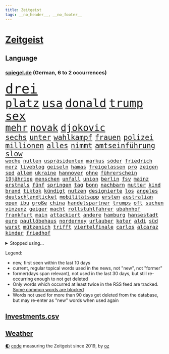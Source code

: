 ```yaml
---
title: Zeitgeist
tags: __no_header__, __no_footer__
---
```


# [Zeitgeist](https://oliz.io/zeitgeist/)

## Language

<h3><a href="https://www.spiegel.de" target="_blank">spiegel.de</a> (German, 6 to 2 occurrences)</h3>
<p style="font-family:monospace">
<span style="font-size:32pt"><a href="news_links.html#drei" class="current">drei</a></span>
<br>
<span style="font-size:27pt"><a href="news_links.html#platz" class="current">platz</a></span>
<span style="font-size:27pt"><a href="news_links.html#usa" class="current">usa</a></span>
<span style="font-size:27pt"><a href="news_links.html#donald" class="current">donald</a></span>
<span style="font-size:27pt"><a href="news_links.html#trump" class="current">trump</a></span>
<span style="font-size:27pt"><a href="news_links.html#sex" class="current">sex</a></span>
<br>
<span style="font-size:22pt"><a href="news_links.html#mehr" class="current">mehr</a></span>
<span style="font-size:22pt"><a href="news_links.html#novak" class="current">novak</a></span>
<span style="font-size:22pt"><a href="news_links.html#djokovic" class="current">djokovic</a></span>
<br>
<span style="font-size:17pt"><a href="news_links.html#sechs" class="current">sechs</a></span>
<span style="font-size:17pt"><a href="news_links.html#unter" class="current">unter</a></span>
<span style="font-size:17pt"><a href="news_links.html#wahlkampf" class="current">wahlkampf</a></span>
<span style="font-size:17pt"><a href="news_links.html#frauen" class="current">frauen</a></span>
<span style="font-size:17pt"><a href="news_links.html#polizei" class="current">polizei</a></span>
<span style="font-size:17pt"><a href="news_links.html#millionen" class="current">millionen</a></span>
<span style="font-size:17pt"><a href="news_links.html#alles" class="current">alles</a></span>
<span style="font-size:17pt"><a href="news_links.html#nimmt" class="current">nimmt</a></span>
<span style="font-size:17pt"><a href="news_links.html#amtseinführung" class="current">amtseinführung</a></span>
<span style="font-size:17pt"><a href="news_links.html#slow" class="new">slow</a></span>
<br>
<span style="font-size:12pt"><a href="news_links.html#woche" class="current">woche</a></span>
<span style="font-size:12pt"><a href="news_links.html#nullen" class="new">nullen</a></span>
<span style="font-size:12pt"><a href="news_links.html#uspräsidenten" class="current">uspräsidenten</a></span>
<span style="font-size:12pt"><a href="news_links.html#markus" class="current">markus</a></span>
<span style="font-size:12pt"><a href="news_links.html#söder" class="current">söder</a></span>
<span style="font-size:12pt"><a href="news_links.html#friedrich" class="current">friedrich</a></span>
<span style="font-size:12pt"><a href="news_links.html#merz" class="current">merz</a></span>
<span style="font-size:12pt"><a href="news_links.html#liveblog" class="current">liveblog</a></span>
<span style="font-size:12pt"><a href="news_links.html#geiseln" class="current">geiseln</a></span>
<span style="font-size:12pt"><a href="news_links.html#hamas" class="current">hamas</a></span>
<span style="font-size:12pt"><a href="news_links.html#freigelassen" class="current">freigelassen</a></span>
<span style="font-size:12pt"><a href="news_links.html#pro" class="current">pro</a></span>
<span style="font-size:12pt"><a href="news_links.html#zeigen" class="current">zeigen</a></span>
<span style="font-size:12pt"><a href="news_links.html#spd" class="current">spd</a></span>
<span style="font-size:12pt"><a href="news_links.html#allem" class="current">allem</a></span>
<span style="font-size:12pt"><a href="news_links.html#ukraine" class="current">ukraine</a></span>
<span style="font-size:12pt"><a href="news_links.html#hannover" class="current">hannover</a></span>
<span style="font-size:12pt"><a href="news_links.html#ohne" class="current">ohne</a></span>
<span style="font-size:12pt"><a href="news_links.html#führerschein" class="current">führerschein</a></span>
<span style="font-size:12pt"><a href="news_links.html#19jährige" class="current">19jährige</a></span>
<span style="font-size:12pt"><a href="news_links.html#menschen" class="current">menschen</a></span>
<span style="font-size:12pt"><a href="news_links.html#unfall" class="current">unfall</a></span>
<span style="font-size:12pt"><a href="news_links.html#union" class="current">union</a></span>
<span style="font-size:12pt"><a href="news_links.html#berlin" class="current">berlin</a></span>
<span style="font-size:12pt"><a href="news_links.html#fsv" class="current">fsv</a></span>
<span style="font-size:12pt"><a href="news_links.html#mainz" class="current">mainz</a></span>
<span style="font-size:12pt"><a href="news_links.html#erstmals" class="current">erstmals</a></span>
<span style="font-size:12pt"><a href="news_links.html#fünf" class="current">fünf</a></span>
<span style="font-size:12pt"><a href="news_links.html#springen" class="current">springen</a></span>
<span style="font-size:12pt"><a href="news_links.html#tag" class="current">tag</a></span>
<span style="font-size:12pt"><a href="news_links.html#bonn" class="current">bonn</a></span>
<span style="font-size:12pt"><a href="news_links.html#nachbarn" class="current">nachbarn</a></span>
<span style="font-size:12pt"><a href="news_links.html#mutter" class="current">mutter</a></span>
<span style="font-size:12pt"><a href="news_links.html#kind" class="current">kind</a></span>
<span style="font-size:12pt"><a href="news_links.html#brand" class="current">brand</a></span>
<span style="font-size:12pt"><a href="news_links.html#tiktok" class="current">tiktok</a></span>
<span style="font-size:12pt"><a href="news_links.html#kündigt" class="current">kündigt</a></span>
<span style="font-size:12pt"><a href="news_links.html#nutzen" class="current">nutzen</a></span>
<span style="font-size:12pt"><a href="news_links.html#designierte" class="current">designierte</a></span>
<span style="font-size:12pt"><a href="news_links.html#los" class="current">los</a></span>
<span style="font-size:12pt"><a href="news_links.html#angeles" class="current">angeles</a></span>
<span style="font-size:12pt"><a href="news_links.html#deutschlandticket" class="current">deutschlandticket</a></span>
<span style="font-size:12pt"><a href="news_links.html#mobilitätsapp" class="new">mobilitätsapp</a></span>
<span style="font-size:12pt"><a href="news_links.html#ersten" class="current">ersten</a></span>
<span style="font-size:12pt"><a href="news_links.html#australian" class="current">australian</a></span>
<span style="font-size:12pt"><a href="news_links.html#open" class="current">open</a></span>
<span style="font-size:12pt"><a href="news_links.html#ibu" class="new">ibu</a></span>
<span style="font-size:12pt"><a href="news_links.html#große" class="current">große</a></span>
<span style="font-size:12pt"><a href="news_links.html#china" class="current">china</a></span>
<span style="font-size:12pt"><a href="news_links.html#handelspartner" class="new">handelspartner</a></span>
<span style="font-size:12pt"><a href="news_links.html#trumps" class="current">trumps</a></span>
<span style="font-size:12pt"><a href="news_links.html#oft" class="current">oft</a></span>
<span style="font-size:12pt"><a href="news_links.html#suchen" class="current">suchen</a></span>
<span style="font-size:12pt"><a href="news_links.html#vinzenz" class="current">vinzenz</a></span>
<span style="font-size:12pt"><a href="news_links.html#geiger" class="current">geiger</a></span>
<span style="font-size:12pt"><a href="news_links.html#macht" class="current">macht</a></span>
<span style="font-size:12pt"><a href="news_links.html#rollstuhlfahrer" class="current">rollstuhlfahrer</a></span>
<span style="font-size:12pt"><a href="news_links.html#ubahnhof" class="new">ubahnhof</a></span>
<span style="font-size:12pt"><a href="news_links.html#frankfurt" class="current">frankfurt</a></span>
<span style="font-size:12pt"><a href="news_links.html#main" class="current">main</a></span>
<span style="font-size:12pt"><a href="news_links.html#attackiert" class="current">attackiert</a></span>
<span style="font-size:12pt"><a href="news_links.html#andere" class="current">andere</a></span>
<span style="font-size:12pt"><a href="news_links.html#hamburg" class="current">hamburg</a></span>
<span style="font-size:12pt"><a href="news_links.html#hansestadt" class="current">hansestadt</a></span>
<span style="font-size:12pt"><a href="news_links.html#euro" class="current">euro</a></span>
<span style="font-size:12pt"><a href="news_links.html#paullöbehaus" class="new">paullöbehaus</a></span>
<span style="font-size:12pt"><a href="news_links.html#norderney" class="new">norderney</a></span>
<span style="font-size:12pt"><a href="news_links.html#urlauber" class="current">urlauber</a></span>
<span style="font-size:12pt"><a href="news_links.html#kater" class="current">kater</a></span>
<span style="font-size:12pt"><a href="news_links.html#aldi" class="current">aldi</a></span>
<span style="font-size:12pt"><a href="news_links.html#süd" class="current">süd</a></span>
<span style="font-size:12pt"><a href="news_links.html#wurst" class="current">wurst</a></span>
<span style="font-size:12pt"><a href="news_links.html#mützenich" class="current">mützenich</a></span>
<span style="font-size:12pt"><a href="news_links.html#trifft" class="current">trifft</a></span>
<span style="font-size:12pt"><a href="news_links.html#viertelfinale" class="current">viertelfinale</a></span>
<span style="font-size:12pt"><a href="news_links.html#carlos" class="current">carlos</a></span>
<span style="font-size:12pt"><a href="news_links.html#alcaraz" class="current">alcaraz</a></span>
<span style="font-size:12pt"><a href="news_links.html#kinder" class="current">kinder</a></span>
<span style="font-size:12pt"><a href="news_links.html#friedhof" class="new">friedhof</a></span>
</p>
<details>
<summary>Stopped using...</summary>
<p class="former" style="font-size:12pt">
champions(1550) verfolgen(1550) entdeckte(1549) ronaldo(1549) zuschauer(1549) ankündigung(1548) carsten(1548) landtag(1548) philippinen(1548) prinz(1548) wechselt(1548) niedersachsen(1547) oberbürgermeister(1547) siegt(1547) wege(1547) zeitweise(1547) brücke(1546) bundesrepublik(1546) dauerhaft(1546) freiheitsstrafe(1546) herbst(1546) wettbewerb(1546) 2019(1545) co₂(1545) gesundheitsminister(1545) rettet(1545) schiedsrichter(1545) senken(1545) stolz(1545) tiefe(1545) verhandelt(1545) entwurf(1544) kurzfristig(1544) neuseeland(1544) polens(1544) scheiterte(1544) verpflichtet(1544) vorbereitet(1544) bestimmt(1543) eindruck(1543) enthüllt(1543) modelle(1543) raum(1543) tempo(1543) augsburg(1542) ausfallen(1542) beschlossen(1542) gemeinden(1542) pandemie(1542) vertrauen(1542) empört(1541) geworfen(1541) i(1541) kriminellen(1541) mario(1541) razzia(1541) regt(1541) wählen(1541) geheimnis(1540) nürnberg(1540) erfolge(1539) produktion(1539) rezept(1539) richtige(1539) tests(1539) träumen(1539) volksrepublik(1539) weltweite(1539) einreisen(1538) ii(1538) stoßen(1538) teilte(1538) unrecht(1538) beraten(1537) signal(1537) zugelassen(1537) rat(1536) verpassen(1536) halbfinale(1534) triumph(1534) beiträge(1533) gesetze(1533) schäden(1533) wies(1532) wähler(1532) geprägt(1531) halb(1530) einsetzen(1529) song(1529) einschränkungen(1528) euparlament(1528) auflagen(1527) konkrete(1527) tür(1525) umgeht(1523) warm(1523) begeistert(1522) projekte(1522) gehörte(1521) betrifft(1520) frisch(1520) journalist(1519) katharina(1507) thüringer(1504) hitler(1482) schiffe(1471) vormarsch(1416) panzer(1411) krieges(1319) drohende(1302) sammelt(1293) verdi(1290) auswärtige(1278) freigesprochen(1274) autoren(1265) insbesondere(1262) konzerns(1242) ukrainischer(1238) universität(1207) vorfeld(1194) wichtiges(1174) fachkräfte(1172) stern(1168) magazin(1160) verteidiger(1154) lieferungen(1153) luftwaffe(1153) militärischen(1137) öffentlichrechtlichen(1115) propaganda(1099) explosionen(1073) verantwortlichen(1059) mbappé(1045) erneuerbare(1024) hochrangigen(1022) finanzierung(1008) günstiger(1006) wiederaufbau(1002) fußballerinnen(997) durchsuchen(986) ausbauen(942) iii(940) bedarf(938) veröffentlichen(928) neustart(926) baum(921) zuwanderung(921) partnerin(919) verstoßen(918) rettungsaktion(907) folgten(904) chinesen(899) subventionen(886) führten(880) raten(876) aufmerksam(872) gott(857) zurückkehren(850) lula(846) entstehen(844) ersetzt(842) grenzgebiet(824) erreichbar(792) redet(780) spion(780) abbauen(776) böhmermann(773) pop(769) verbindungen(767) wechselte(766) strafanzeige(759) nico(756) aufgelöst(740) zehnte(733) sachsens(727) ricarda(717) wasserstoff(705) niederländischen(701) openai(700) technologie(700) schweres(698) manöver(692) vermeintliche(692) uefa(691) panik(687) ministerpräsidenten(685) dfbpokal(681) darmstadt(676) instituts(674) 15jähriger(671) rio(669) laden(667) betreiben(663) fließen(661) björn(659) schließung(647) arbeitskräfte(646) hauptrolle(643) angerichtet(642) dringt(634) 13jährige(633) schottischen(629) amtsinhaber(628) samuel(616) forscherin(615) schlagabtausch(594) gehandelt(590) mohammed(583) mahnen(582) lebensgefährlich(581) wuchs(579) unterschied(571) kylian(570) budget(569) obersten(554) fußballem(553) prägte(553) stellenabbau(550) vorlegen(550) flieger(548) popstars(542) vertrauter(542) stockt(541) essener(539) erderwärmung(537) desaster(536) politikerinnen(535) staus(530) häfen(528) stützen(525) football(522) folter(511) anzeige(506) meyer(500) afdchef(494) alaska(494) goldenen(494) beute(492) fraktion(491) 24jährige(489) american(488) vertreiben(486) tvsender(483) getöteter(469) ständige(464) isst(461) rief(460) darstellung(458) raumstation(458) asylverfahren(452) besetzung(450) hinterlässt(450) bahnsteig(447) nahost(434) gewähren(432) gefährlichsten(425) vulkanausbruch(424) adam(423) menschenrechte(422) recep(421) tayyip(421) herbe(420) mangelt(417) beyoncé(415) beschuldigte(414) stellten(414) verhält(411) bombardiert(410) wegfallen(410) signalisiert(409) wisconsin(408) stationieren(403) haftstrafen(398) islamische(398) ließe(396) ruanda(396) bedrängnis(393) taugt(389) trauen(389) positives(385) vergleichsweise(385) falls(383) versteht(382) dubai(381) ermittlungsverfahren(381) 93(380) is(380) größe(378) aufstellen(377) finanziellen(372) temu(370) brasilianische(369) bunker(368) grande(368) hugh(368) gezahlt(365) immunität(364) schwarzgrün(362) mögen(360) you(360) operation(359) abermals(357) christina(355) droge(352) wettkampf(349) rüsten(344) fehlenden(343) sony(343) vorbereiten(343) anwesend(341) potsdam(341) beantragt(340) gepäck(339) indes(339) jackson(337) spottet(337) potsdamer(333) reihenweise(333) territorium(329) plänen(326) herausforderer(325) alzheimer(323) fraglich(323) vergibt(323) hing(322) auslieferung(320) fahndet(319) gefälschte(319) mitarbeiterin(317) falscher(316) digitalpakt(312) pferde(312) mallorca(311) vermittler(311) sitze(310) frühe(308) mitmachen(305) tasche(299) held(297) schülerinnen(297) operationen(296) stammen(295) dienen(294) sarah(294) segeln(292) verstappen(292) geringer(291) hessischen(290) spitzenkandidaten(287) panne(283) messen(282) einblick(281) mischung(281) afdabgeordneter(280) schmerzensgeld(280) matchwinner(279) aufsichtsrat(278) faktencheck(276) flossen(276) drittes(275) ruhrgebiet(275) studien(274) verläuft(273) 2029(271) fester(271) fußballbund(271) riskante(271) staatschefs(270) katja(268) milliardengeschäft(266) königlichen(263) 44(261) elektromobilität(261) techniken(261) relativ(258) grandiosen(257) chinese(256) diplomatischen(255) ausgeweitet(252) pelosi(252) weltgrößten(252) konzerten(251) regelung(251) fuchs(250) engel(249) autobranche(247) kommentieren(247) gezielten(246) römische(245) vereinbaren(245) europäischer(244) jessica(244) menschheit(244) auswärtiges(243) mücken(243) verlaufen(243) euphorie(242) angeschlagenen(241) kommentare(240) geldwäsche(239) flüchtlingslager(238) hitlers(238) amtsgericht(237) jeweiligen(237) 21jährige(236) verbrecher(236) verpassten(236) nachfolgerin(234) positive(234) eskalieren(233) mysteriösen(232) planten(228) afrikanische(227) perfekt(227) fernost(226) schärferes(225) eigenheim(224) sternschnuppen(224) organisiert(222) schumachers(222) weltkriegs(222) heinz(221) entwirft(219) stich(218) resolution(216) stadtverwaltung(216) verschwörungsmythen(216) beißt(215) kennedy(215) verwaltungsgericht(211) zitiert(210) anfangs(208) einsteigen(208) verwüstet(208) verzehr(207) cockpit(206) zurückzahlen(206) diebstahls(205) extremwetter(205) lauern(205) suchten(204) rekordsumme(203) berüchtigt(201) übte(199) vielfalt(196) postings(195) bitcoin(194) rechtliche(194) gabriel(193) leeren(192) magie(192) moderierte(192) abgerissen(191) englands(191) kocht(190) look(190) sklerose(189) zulassung(189) brat(188) ruf(187) wachsende(187) abgelöst(186) erfinden(186) nations(184) zeichnen(184) blutige(182) 25jährigen(181) ariana(180) popsängerin(180) wahrscheinlicher(180) erotik(179) oberfläche(179) krankenwagen(178) standorten(177) vergewaltigte(177) legende(176) waffengewalt(176) erkunden(175) überwiegend(175) kalender(174) satellitenbilder(174) stabilität(174) gewaltsame(173) niedrigsten(173) schleppen(173) verkörpert(173) cnn(172) flohen(172) immens(171) massen(171) unwettern(171) weltgesundheitsorganisation(169) löschen(168) vorgeschlagen(168) erschöpfung(167) gruppenphase(167) wohnzimmer(166) finanzministerin(164) donezk(162) merkt(160) transport(160) kolumbianischen(159) iron(158) analysen(157) verstorben(157) 73(156) ausgestattet(156) badewanne(156) deckeln(156) anrichten(155) funktion(155) brutalität(154) entsprechende(154) postete(154) bond(153) buckelwal(153) gegenschlag(152) verzeihung(152) riese(151) längeren(150) racing(150) rufe(149) freundschaften(148) nicolas(148) privatjets(148) toskana(148) ermorden(147) sprengsatz(147) werft(147) yoga(146) einladen(145) ifoindex(145) kunstwerke(145) valley(145) uspolitik(143) altstadt(142) ermöglicht(142) jones(142) autokrat(141) gelohnt(141) spendengelder(141) arbeitskräften(140) freistaat(140) schwerin(140) brandanschlägen(139) ceo(138) status(138) terroranschlag(138) weint(138) abgebaut(136) asiatischen(136) sparpläne(136) biologische(135) gezielte(135) jamie(135) ifoinstituts(134) impfgegner(133) berufliche(132) diplomaten(132) entlassungen(132) erstattet(132) arbeitsplätze(131) anhaltende(129) beschmiert(129) borg(129) steuerzahler(129) verfasst(129) verursachen(129) viren(129) benutzte(128) fußballweltverband(128) trauriger(128) basketballweltmeister(126) echt(126) risse(126) woidke(126) dietmar(125) gunn(125) rogan(125) schuster(125) zwischenbilanz(125) anschlags(124) einzusetzen(124) globaler(124) mpox(124) nachhaltig(124) carpenter(123) mpoxvariante(123) multiple(123) spieltag(123) witze(123) beweis(122) finanzexperte(122) ohrfeige(122) zwangsweise(122) einmarsch(121) ladesäulen(121) miss(121) 30000(120) profiteure(120) rose(119) bakterien(118) gefördert(118) karsten(117) langsamer(116) begleichen(115) südfrankreich(115) sportlern(114) landesverbände(113) vergabe(113) zweitgrößte(113) bestätigten(112) bewirbt(112) abc(111) espresso(111) zulässig(111) jugendtrainer(110) teuersten(110) ausdauer(109) auslosung(109) dua(109) lipa(109) eingestuften(108) verunglückten(108) vollstreckt(107) wohnkosten(107) ding(106) dreieinhalb(106) elversberg(106) gebannt(106) berühmter(105) schwachstellen(104) universum(104) aufsichtsratschef(103) berlinneukölln(103) code(103) lebender(102) spiegelrecherchen(102) enttäuschungen(101) 1200(100) infiziert(100) vergewaltigungsprozess(100) befunden(99) flexible(99) jim(99) rätselhaften(99) washingtons(99) eingeliefert(98) einziehen(98) jordanien(98) kaufprämie(98) ufer(97) angeschwemmt(96) juristischen(96) sparmaßnahmen(96) unobericht(96) bescheiden(95) fernzuhalten(95) nachbarländer(95) silke(95) stunts(95) wmqualifikation(95) gomez(94) rockstar(94) selena(94) ursprung(94) verwandten(94) ausgebeutet(93) lkwfahrer(93) mathe(93) streamingdienst(93) weltfußballer(93) übergossen(93) 37jähriger(92) bomber(91) buckingham(91) country(91) fußballstars(90) handelskammer(90) hermann(90) raabs(90) siegesserie(90) verroht(90) voigt(90) billig(89) erpresser(89) gewaschen(89) igor(89) misere(89) schärferer(89) spiegelredakteure(89) tierischen(89) hape(88) kerkeling(88) nachlesen(88) passend(88) sechsjährige(88) eilt(87) konrad(87) nsdap(87) staatsgebiet(87) unterschiedliche(87) dateien(86) distanzen(86) erschreckend(86) frische(86) sensible(86) trendsport(86) bewährungsstrafe(85) bundespartei(85) dementsprechend(85) minutenprotokoll(85) neuverfilmung(85) zusammenbringt(85) bekäme(84) bundesweite(84) gedankenkarussell(84) geschäftsräume(84) kommandeur(84) milizionäre(84) pubs(84) rettungswagen(84) schenken(84) sturmgewehr(84) tarifgespräche(84) enttäuschten(83) flugobjekte(83) fotografieren(83) schrammt(83) verschenken(83) 182(82) erlaubnis(82) kräftigen(82) mutterschaft(82) voraussichtlich(82) antisemitischen(81) krankenstand(81) liveticker(81) oregon(81) veranstaltungen(81) beheben(80) kern(80) modifizierte(80) bezogen(79) drastischen(79) echter(79) expolizist(79) fotoausstellung(79) schmieden(79) vwkonzern(79) weltmeisterschaft(79) fehleinschätzung(78) fünfjährige(78) jersey(78) speist(78) stanley(78) tötungsdelikts(78) überproduktion(78) bedrohte(77) klimaaktivistin(77) korea(77) sprengt(77) dankbarkeit(76) leihgabe(76) sportvereinen(76) antoine(75) cdukandidat(75) infektionen(75) stromausfälle(75) 50jährige(74) bemängelt(74) didi(74) geburtenrate(74) heizungsgesetz(74) höchstens(74) sperrung(74) neuerung(73) olympiastadion(73) produktionskosten(73) rekrutierung(73) spiegeltexte(73) winzig(73) 7000(72) campbell(72) engelshaar(72) gebäuden(72) kitamisere(72) kulturellen(72) pistazienfüllung(72) rutte(72) schokolade(72) zusammenarbeiten(72) britta(71) grant(71) hiobsbotschaft(71) kita(71) nike(71) präsenz(71) rauchverbot(71) regierungschefs(71) rekordniveau(71) sandberg(71) spiegelkorrespondentin(71) verblüfft(71) gelungene(70) mehrjährige(70) nette(70) norbert(70) spitzenspiel(70) verewigt(70) apokalypse(69) einführen(69) empfehlenswert(69) erzieher(69) erzieherinnen(69) exemplare(69) flüchtlingsboot(69) gleichgesinnten(69) andersdenkende(68) avignonprozess(68) fortan(68) lachen(68) mobilfunk(68) schachbrett(67) spohr(67) stagniert(67) besorgnis(66) betrugsmasche(65) eingestiegen(65) floss(65) grundschule(65) größeres(65) inhaftiert(65) schubert(65) topverdiener(65) zunehmen(65) 320(64) gerd(64) grausamkeit(64) spiegeljournalistin(64) superman(64) werkstattkosten(64) 80000(63) eddie(63) importe(63) leseempfehlungen(63) wissenschaftsredaktion(63) zwangsarbeit(63) bas(62) beleg(62) bestattet(62) bärbel(62) callcenter(62) guido(62) krisenherden(62) modellen(62) okay(62) steuerentlastungen(62) verbrennen(62) weiden(62) aka(61) befinde(61) gefährdung(61) globales(61) klimageld(61) liv(61) psychiatrischen(61) selfcare(61) sexpartys(61) strömquist(61) unzählige(61) verwandte(61) aufzuschreiben(60) fußballliga(60) gelder(60) geldtransportbranche(60) lebenszeichen(60) mietpreisbremse(60) nordgaza(60) rüstungsexporte(60) schachweltmeister(60) schnellere(60) this(60) leuven(59) noalynn(59) bekenntnis(58) bewaffnung(58) einzubringen(58) enormer(58) asia(57) bewunderung(57) dunkles(57) erwachsen(57) kredit(57) tiefgreifende(57) verschenkt(57) vollkommen(57) wunschzettel(57) durchsuchungen(56) enkeltrickbetrüger(56) nordosten(56) offizieller(56) tanzen(56) tierschutz(56) tortur(56) verständigung(56) 39(55) ausdruck(55) bedrohungen(55) grenell(55) rki(55) wolfsburgs(55) 78(54) gysi(54) luftaufnahmen(54) löhne(54) obduktion(54) taurusmarschflugkörper(54) topdiplomaten(54) abschaltung(53) elbtower(53) kalkulieren(53) propagandashow(53) verspätet(53) eingeleitet(52) hamburgs(52) koalitionsvertrag(52) sexismus(52) unterschreiben(52) kassieren(51) klimaziele(51) rappt(51) tagesschau(51) versetzte(51) abgedreht(50) berühmtem(50) broadway(50) deutschem(50) gespür(50) madison(50) richtete(50) schulzeit(50) absoluten(49) anrufer(49) nets(49) teenagers(49) umgestellt(49) verstieß(49) bundestagspräsidentin(48) characterai(48) facebookpost(48) herausgegeben(48) jayz(48) kulinarische(48) millionenstrafe(48) nachwuchses(48) neckar(48) sommerzeit(48) spiegeltvreporter(48) urwald(48) drittligist(47) gruselkabinett(47) smartwatch(47) usbörse(47) verkleideter(47) arbeitskosten(46) gewaltige(46) maßstäbe(46) schweinen(46) bahnfahren(45) gefangener(45) herrschern(45) kleinste(45) militärbündnis(45) mitarbeitenden(45) tansania(45) ausreichenden(44) außenministers(44) echtheit(44) mitbringen(44) rundfunkbeitrag(44) russlandfreundlichen(44) silva(44) beharrt(43) frühestens(43) sprint(43) wehtun(43) bratsommer(42) cd(42) chatgruppen(42) involviert(42) münchnerinnen(42) rückführung(42) atalanta(41) bergamo(40) bildungsweg(40) camus(40) innovative(40) platzierung(40) popkonzert(40) weiterfahren(40) wohlfühlen(40) zukunftspläne(40) badenoch(39) beiträgen(39) dortige(39) fahrplan(39) hegen(39) kemi(39) persönlicher(39) spielchen(39) 2800(38) abkehr(38) einlegen(38) murphy(38) vortag(38) bundestages(37) delegation(37) esslingen(37) malte(37) menschenrechtsorganisation(37) 343(36) dobrindt(36) meistgehörte(36) unsicheren(36) amused(35) ausgaben(35) berüchtigten(35) graça(35) peters(35) weihnachtsferien(35) erschütternd(34) minderheitsregierung(34) telefonat(34) verbesserungen(34) weihnachtsgeld(34) abgewinnen(33) australiens(33) dominanten(33) funkspruch(33) hort(33) radsportler(33) verwundete(33) wirtschaftswissenschaftler(33) abschreiben(32) begehrt(32) comicfigur(32) einspruch(32) entfesselt(32) gesteckt(32) royale(32) angestellte(31) gewalttätige(31) gisele(31) janeiro(31) partnern(31) arktis(30) buchungstrick(30) kleid(30) lieferengpässen(30) stadtteilen(30) terminiert(30) unsicherer(30) vorindustriellen(30) wahlkampfmodus(30) apotheke(29) dutzendfache(29) jahrelange(29) jahrzehnts(29) kulturell(29) leerstand(29) schmerzlich(29) tarif(29) überzeugten(29) brandmauer(28) crewmitgliedern(28) schmerz(28) benennen(27) bukarest(27) höhen(27) infowars(27) onion(27) parodie(27) satirezeitschrift(27) verrate(27) birgt(26) entwürfe(26) julius(26) medienberichte(26) startrainer(26) wohlhabenden(26) zehnjährigen(26) 2005(25) aufklären(25) general(25) høiby(25) knappheit(25) kronprinzessin(25) marius(25) nuklearen(25) val(25) weitreichenden(25) banane(24) gerald(24) mettemarits(24) personalnot(24) sprüche(24) diente(23) ernennt(23) mettemarit(23) rheinischbergischen(23) tarifkonflikt(23) verfrüht(23) befreiung(22) medizinstudium(22) nachgewiesen(22) regierenden(22) toxischer(22) völkerrecht(22) dommaraju(21) grübeln(21) gukesh(21) handelskrieg(21) oz(21) preisschock(21) selbstoptimierung(21) spionierte(21) stiefmutter(21) tennisplatz(21) wohnungsmarkt(21) zurückgerufen(21) benz(20) bielefeld(20) geflüchteter(20) handelskriegs(20) hapert(20) ios(20) neuester(20) rekordverdächtige(20) mariupol(19) torwarts(19) uboote(19) hilfsorganisation(18) medizinischen(18) ruinieren(18) toxische(18) verleumdungsklage(18) evan(17) höhle(17) liren(17) nan(17) natomitgliedschaft(17) ubooten(17) wiedergewählt(17) 62jährige(16) botox(16) handballem(16) mitangeklagten(16) neuss(16) rupert(16) verbindliche(16) überraschungen(16) ausfuhr(15) bleibende(15) diwstudie(15) dramé(15) freispruch(15) interessieren(15) mouhamed(15) spionageabwehr(15) verbrauchern(15) vereinigung(15) wiederum(15) ernsten(14) fußstapfen(14) günstigste(14) ifoumfrage(14) konkurrieren(14) schauspielerinnen(14) spielraum(14) verschlechtert(14) abwasserproben(13) amüsiert(13) entfliehen(13) eujustizkommissar(13) mitgliedschaft(13) möller(13) reynders(13) unterfranken(13) verankert(13) werner(13) ddaypapier(12) falschaussage(12) heran(12) problemlos(12) verbrennungsmotor(12) angekurbelt(11) assadregime(11) bundesgeschäftsführer(11) einnahme(11) mr(11) usrepräsentantenhauses(11) volksbank(11) zwillingstöchter(11)
</p>
</details>
<p>Legend:
<ul>
<li><span class="new">new</span>, first seen within the last 10 days</li>
<li><span class="current">current</span>, regular topical words used in the news, not "new", not "former"</li>
<li><span class="former">former(days span relevant)</span>, not used in the last 30 days, but still re-occurring enough to not get deleted</li>
<li>Only words which occurred at least twice in the RSS feed are tracked. <a href="language/filters.py">Some common words are blocked</a></li>
<li>Words not used for more than 90 days get deleted from the database, but may re-enter as "new" words when used again</li>
</ul>
</p>

## [Investments](investments.html)[.csv](investments.csv)

## [Weather](weather.html)

<footer>
<a href="javascript:toggleTheme()" class="nav">🌓</a>
<a href="https://github.com/ooz/zeitgeist">code</a> measuring the Zeitgeist since 2019, by <a href="https://oliz.io">oz</a>
</footer>
